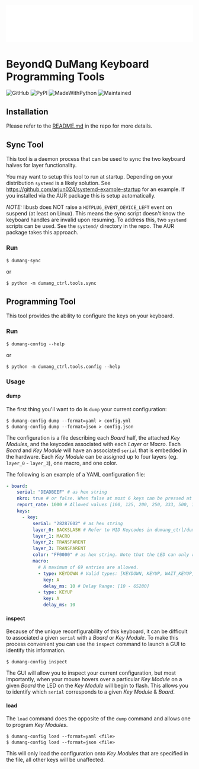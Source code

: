![Logo](images/dumang-logo.png)

# BeyondQ DuMang Keyboard Programming Tools

![GitHub](https://img.shields.io/github/license/mayanez/dumang-keyboard-ctrl)
![PyPI](https://img.shields.io/pypi/v/dumang-ctrl)
![MadeWithPython](https://img.shields.io/badge/Made%20with-Python-1f425f.svg)
![Maintained](https://img.shields.io/badge/Maintained%3F-yes-green.svg)

## Installation

Please refer to the [README.md](https://github.com/mayanez/dumang-keyboard-ctrl/) in the repo for more details.

## Sync Tool

This tool is a daemon process that can be used to sync the two keyboard halves for layer functionality.

You may want to setup this tool to run at startup. Depending on your distribution `systemd` is a likely solution. See <https://github.com/arjun024/systemd-example-startup> for an example. If you installed via the AUR package this is setup automatically.

_NOTE:_ libusb does NOT raise a `HOTPLUG_EVENT_DEVICE_LEFT` event on suspend (at least on Linux). This means the sync script doesn't know the keyboard handles are invalid upon resuming. To address this, two `systemd` scripts can be used. See the `systemd/` directory in the repo. The AUR package takes this approach.

### Run

    $ dumang-sync

or

    $ python -m dumang_ctrl.tools.sync

## Programming Tool

This tool provides the ability to configure the keys on your keyboard.

### Run

    $ dumang-config --help

or

    $ python -m dumang_ctrl.tools.config --help

### Usage

#### dump

The first thing you'll want to do is `dump` your current configuration:

    $ dumang-config dump --format=yaml > config.yml
    $ dumang-config dump --format=json > config.json

The configuration is a file describing each _Board_ half, the attached _Key Modules_, and the keycodes associated with each _Layer_ or _Macro_. Each _Board_ and _Key Module_ will have an associated `serial` that is embedded in the hardware. Each _Key Module_ can be assigned up to four layers (eg. `layer_0` - `layer_3`), one macro, and one color.

The following is an example of a YAML configuration file:

```yml
- board:
    serial: "DEADBEEF" # as hex string
    nkro: true # or false. When false at most 6 keys can be pressed at a given time.
    report_rate: 1000 # Allowed values [100, 125, 200, 250, 333, 500, 1000]
    keys:
      - key:
          serial: "28287602" # as hex string
          layer_0: BACKSLASH # Refer to HID Keycodes in dumang_ctrl/dumang/common.py
          layer_1: MACRO
          layer_2: TRANSPARENT
          layer_3: TRANSPARENT
          color: "FF0000" # as hex string. Note that the LED can only represet 4-bits for each color channel [0x00 - 0x0F].
          macro:
            # A maximum of 69 entries are allowed.
            - type: KEYDOWN # Valid types: [KEYDOWN, KEYUP, WAIT_KEYUP]
              key: A
              delay_ms: 10 # Delay Range: [10 - 65280]
            - type: KEYUP
              key: A
              delay_ms: 10
```

#### inspect

Because of the unique reconfigurability of this keyboard, it can be difficult to associated a given `serial` with a _Board_ or _Key Module_. To make this process convenient you can use the `inspect` command to launch a GUI to identify this information.

    $ dumang-config inspect

The GUI will allow you to inspect your current configuration, but most importantly, when your mouse hovers over a particular _Key Module_ on a given _Board_ the LED on the _Key Module_ will begin to flash. This allows you to identify which `serial` corresponds to a given _Key Module_ & _Board_.

#### load

The `load` command does the opposite of the `dump` command and allows one to program _Key Modules_.

    $ dumang-config load --format=yaml <file>
    $ dumang-config load --format=json <file>

This will only load the configuration onto _Key Modules_ that are specified in the file, all other keys will be unaffected.

